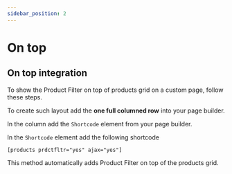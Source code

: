 ```yaml
---
sidebar_position: 2
---
```


# On top

## On top integration

To show the Product Filter on top of products grid on a custom page, follow these steps.

To create such layout add the **one full columned row** into your page builder.

In the column add the `Shortcode` element from your page builder.

In the `Shortcode` element add the following shortcode

```
[products prdctfltr="yes" ajax="yes"]
```

This method automatically adds Product Filter on top of the products grid.
